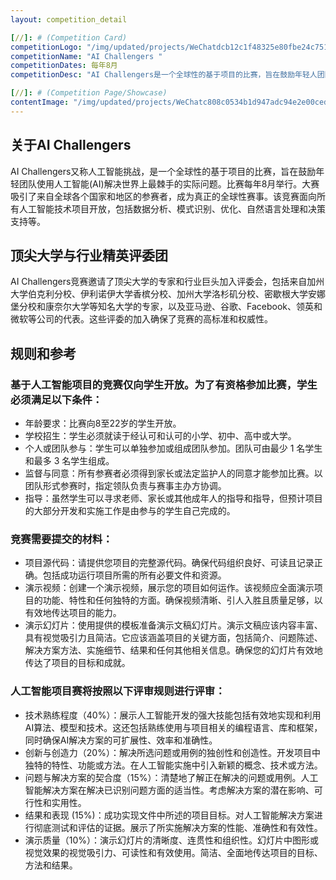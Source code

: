 ```yaml
---
layout: competition_detail

[//]: # (Competition Card)
competitionLogo: "/img/updated/projects/WeChatdcb12c1f48325e80fbe24c7513e0be3b.png"
competitionName: "AI Challengers "
competitionDates: 每年8月
competitionDesc: "AI Challengers是一个全球性的基于项目的比赛，旨在鼓励年轻人团队使用人工智能(AI)解决世界上最棘手的实际问题。 "

[//]: # (Competition Page/Showcase)
contentImage: "/img/updated/projects/WeChatc808c0534b1d947adc94e2e00ceda08c.png"
---
```


## 关于AI Challengers

AI Challengers又称人工智能挑战，是一个全球性的基于项目的比赛，旨在鼓励年轻团队使用人工智能(AI)解决世界上最棘手的实际问题。比赛每年8月举行。大赛吸引了来自全球各个国家和地区的参赛者，成为真正的全球性赛事。该竞赛面向所有人工智能技术项目开放，包括数据分析、模式识别、优化、自然语言处理和决策支持等。

## 顶尖大学与行业精英评委团

AI Challengers竞赛邀请了顶尖大学的专家和行业巨头加入评委会，包括来自加州大学伯克利分校、伊利诺伊大学香槟分校、加州大学洛杉矶分校、密歇根大学安娜堡分校和康奈尔大学等知名大学的专家，以及亚马逊、谷歌、Facebook、领英和微软等公司的代表。这些评委的加入确保了竞赛的高标准和权威性。

## 规则和参考

### 基于人工智能项目的竞赛仅向学生开放。为了有资格参加比赛，学生必须满足以下条件：
+ 年龄要求：比赛向8至22岁的学生开放。
+ 学校招生：学生必须就读于经认可和认可的小学、初中、高中或大学。
+ 个人或团队参与：学生可以单独参加或组成团队参加。团队可由最少 1 名学生和最多 3 名学生组成。
+ 监督与同意：所有参赛者必须得到家长或法定监护人的同意才能参加比赛。以团队形式参赛时，指定领队负责与赛事主办方协调。
+ 指导：虽然学生可以寻求老师、家长或其他成年人的指导和指导，但预计项目的大部分开发和实施工作是由参与的学生自己完成的。

### 竞赛需要提交的材料：
+ 项目源代码：请提供您项目的完整源代码。确保代码组织良好、可读且记录正确。包括成功运行项目所需的所有必要文件和资源。
+ 演示视频：创建一个演示视频，展示您的项目如何运作。该视频应全面演示项目的功能、特性和任何独特的方面。确保视频清晰、引人入胜且质量足够，以有效地传达项目的能力。
+ 演示幻灯片：使用提供的模板准备演示文稿幻灯片。演示文稿应该内容丰富、具有视觉吸引力且简洁。它应该涵盖项目的关键方面，包括简介、问题陈述、解决方案方法、实施细节、结果和任何其他相关信息。确保您的幻灯片有效地传达了项目的目标和成就。

### 人工智能项目赛将按照以下评审规则进行评审：
+ 技术熟练程度（40%）：展示人工智能开发的强大技能包括有效地实现和利用AI算法、模型和技术。这还包括熟练使用与项目相关的编程语言、库和框架，同时确保AI解决方案的可扩展性、效率和准确性。
+ 创新与创造力（20%）：解决所选问题或用例的独创性和创造性。开发项目中独特的特性、功能或方法。在人工智能实施中引入新颖的概念、技术或方法。
+ 问题与解决方案的契合度（15%）：清楚地了解正在解决的问题或用例。人工智能解决方案在解决已识别问题方面的适当性。考虑解决方案的潜在影响、可行性和实用性。
+ 结果和表现 (15%)：成功实现文件中所述的项目目标。对人工智能解决方案进行彻底测试和评估的证据。展示了所实施解决方案的性能、准确性和有效性。
+ 演示质量（10%）：演示幻灯片的清晰度、连贯性和组织性。幻灯片中图形或视觉效果的视觉吸引力、可读性和有效使用。简洁、全面地传达项目的目标、方法和结果。



